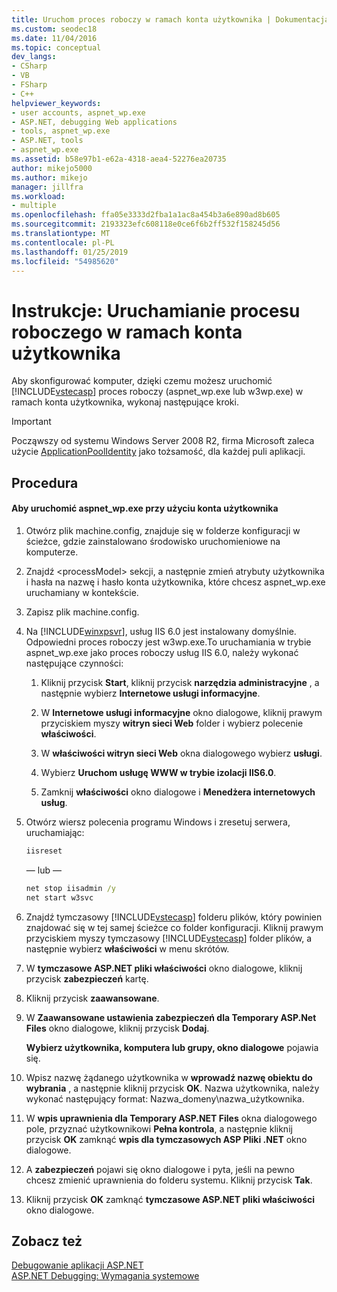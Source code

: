 ```yaml
---
title: Uruchom proces roboczy w ramach konta użytkownika | Dokumentacja firmy Microsoft
ms.custom: seodec18
ms.date: 11/04/2016
ms.topic: conceptual
dev_langs:
- CSharp
- VB
- FSharp
- C++
helpviewer_keywords:
- user accounts, aspnet_wp.exe
- ASP.NET, debugging Web applications
- tools, aspnet_wp.exe
- ASP.NET, tools
- aspnet_wp.exe
ms.assetid: b58e97b1-e62a-4318-aea4-52276ea20735
author: mikejo5000
ms.author: mikejo
manager: jillfra
ms.workload:
- multiple
ms.openlocfilehash: ffa05e3333d2fba1a1ac8a454b3a6e890ad8b605
ms.sourcegitcommit: 2193323efc608118e0ce6f6b2ff532f158245d56
ms.translationtype: MT
ms.contentlocale: pl-PL
ms.lasthandoff: 01/25/2019
ms.locfileid: "54985620"
---
```

# <a name="how-to-run-the-worker-process-under-a-user-account"></a>Instrukcje: Uruchamianie procesu roboczego w ramach konta użytkownika
Aby skonfigurować komputer, dzięki czemu możesz uruchomić [!INCLUDE[vstecasp](../code-quality/includes/vstecasp_md.md)] proces roboczy (aspnet_wp.exe lub w3wp.exe) w ramach konta użytkownika, wykonaj następujące kroki.  

 > [!IMPORTANT]
 > Począwszy od systemu Windows Server 2008 R2, firma Microsoft zaleca użycie [ApplicationPoolIdentity](/iis/manage/configuring-security/application-pool-identities) jako tożsamość, dla każdej puli aplikacji.
  
## <a name="procedure"></a>Procedura  
  
#### <a name="to-run-aspnetwpexe-under-a-user-account"></a>Aby uruchomić aspnet_wp.exe przy użyciu konta użytkownika  
  
1. Otwórz plik machine.config, znajduje się w folderze konfiguracji w ścieżce, gdzie zainstalowano środowisko uruchomieniowe na komputerze.  
  
2. Znajdź &lt;processModel&gt; sekcji, a następnie zmień atrybuty użytkownika i hasła na nazwę i hasło konta użytkownika, które chcesz aspnet_wp.exe uruchamiany w kontekście.  
  
3. Zapisz plik machine.config.  
  
4. Na [!INCLUDE[winxpsvr](../debugger/includes/winxpsvr_md.md)], usług IIS 6.0 jest instalowany domyślnie. Odpowiedni proces roboczy jest w3wp.exe.To uruchamiania w trybie aspnet_wp.exe jako proces roboczy usług IIS 6.0, należy wykonać następujące czynności:  
  
   1.  Kliknij przycisk **Start**, kliknij przycisk **narzędzia administracyjne** , a następnie wybierz **Internetowe usługi informacyjne**.  
  
   2.  W **Internetowe usługi informacyjne** okno dialogowe, kliknij prawym przyciskiem myszy **witryn sieci Web** folder i wybierz polecenie **właściwości**.  
  
   3.  W **właściwości witryn sieci Web** okna dialogowego wybierz **usługi**.  
  
   4.  Wybierz **Uruchom usługę WWW w trybie izolacji IIS6.0**.  
  
   5.  Zamknij **właściwości** okno dialogowe i **Menedżera internetowych usług**.  
  
5. Otwórz wiersz polecenia programu Windows i zresetuj serwera, uruchamiając:  
  
   ```cmd
   iisreset  
   ```  
   — lub —  
  
   ```cmd
   net stop iisadmin /y  
   net start w3svc  
   ```  
  
6. Znajdź tymczasowy [!INCLUDE[vstecasp](../code-quality/includes/vstecasp_md.md)] folderu plików, który powinien znajdować się w tej samej ścieżce co folder konfiguracji. Kliknij prawym przyciskiem myszy tymczasowy [!INCLUDE[vstecasp](../code-quality/includes/vstecasp_md.md)] folder plików, a następnie wybierz **właściwości** w menu skrótów.  
  
7. W **tymczasowe ASP.NET pliki właściwości** okno dialogowe, kliknij przycisk **zabezpieczeń** kartę.  
  
8. Kliknij przycisk **zaawansowane**.  
  
9. W **Zaawansowane ustawienia zabezpieczeń dla Temporary ASP.Net Files** okno dialogowe, kliknij przycisk **Dodaj**.  
  
    **Wybierz użytkownika, komputera lub grupy, okno dialogowe** pojawia się.  
  
10. Wpisz nazwę żądanego użytkownika w **wprowadź nazwę obiektu do wybrania** , a następnie kliknij przycisk **OK**. Nazwa użytkownika, należy wykonać następujący format: Nazwa_domeny\nazwa_użytkownika.  
  
11. W **wpis uprawnienia dla Temporary ASP.NET Files** okna dialogowego pole, przyznać użytkownikowi **Pełna kontrola**, a następnie kliknij przycisk **OK** zamknąć **wpis dla tymczasowych ASP Pliki .NET** okno dialogowe.  
  
12. A **zabezpieczeń** pojawi się okno dialogowe i pyta, jeśli na pewno chcesz zmienić uprawnienia do folderu systemu. Kliknij przycisk **Tak**.  
  
13. Kliknij przycisk **OK** zamknąć **tymczasowe ASP.NET pliki właściwości** okno dialogowe.  
  
## <a name="see-also"></a>Zobacz też  
[Debugowanie aplikacji ASP.NET](../debugger/how-to-enable-debugging-for-aspnet-applications.md)   
[ASP.NET Debugging: Wymagania systemowe](../debugger/aspnet-debugging-system-requirements.md)  
